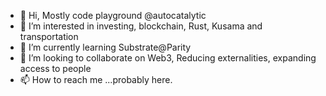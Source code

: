 - 👋 Hi, Mostly code playground @autocatalytic
- 👀 I’m interested in investing, blockchain, Rust, Kusama and transportation
- 🌱 I’m currently learning Substrate@Parity
- 💞️ I’m looking to collaborate on Web3, Reducing externalities, expanding access to people
- 📫 How to reach me ...probably here.

<!---
autocatalytic/autocatalytic is a ✨ special ✨ repository because its `README.md` (this file) appears on your GitHub profile.
You can click the Preview link to take a look at your changes.
--->
